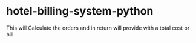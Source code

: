 # hotel-billing-system-python
This will Calculate the orders and in return will provide with a total cost or bill

